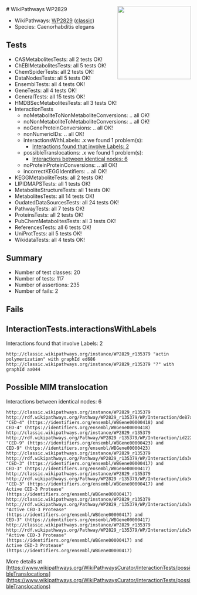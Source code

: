 <img style="float: right; width: 200px" src="https://upload.wikimedia.org/wikipedia/commons/thumb/8/83/Wplogo_with_text_500.png/640px-Wplogo_with_text_500.png" />
# WikiPathways WP2829

* WikiPathways: [WP2829](https://wikipathways.org/pathways/WP2829) ([classic](https://classic.wikipathways.org/instance/WP2829))
* Species: Caenorhabditis elegans
## Tests
* CASMetabolitesTests: all 2 tests OK!
* ChEBIMetabolitesTests: all 5 tests OK!
* ChemSpiderTests: all 2 tests OK!
* DataNodesTests: all 5 tests OK!
* EnsemblTests: all 4 tests OK!
* GeneTests: all 4 tests OK!
* GeneralTests: all 15 tests OK!
* HMDBSecMetabolitesTests: all 3 tests OK!
* InteractionTests
    * noMetaboliteToNonMetaboliteConversions: .. all OK!
    * noNonMetaboliteToMetaboliteConversions: .. all OK!
    * noGeneProteinConversions: .. all OK!
    * nonNumericIDs: .. all OK!
    * interactionsWithLabels: .x we found 1 problem(s):
        * [Interactions found that involve Labels: 2](#630d2679)
    * possibleTranslocations: .x we found 1 problem(s):
        * [Interactions between identical nodes: 6](#1c11820b)
    * noProteinProteinConversions: .. all OK!
    * incorrectKEGGIdentifiers: .. all OK!
* KEGGMetaboliteTests: all 2 tests OK!
* LIPIDMAPSTests: all 1 tests OK!
* MetaboliteStructureTests: all 1 tests OK!
* MetabolitesTests: all 14 tests OK!
* OudatedDataSourcesTests: all 24 tests OK!
* PathwayTests: all 7 tests OK!
* ProteinsTests: all 2 tests OK!
* PubChemMetabolitesTests: all 3 tests OK!
* ReferencesTests: all 6 tests OK!
* UniProtTests: all 5 tests OK!
* WikidataTests: all 4 tests OK!


## Summary

* Number of test classes: 20
* Number of tests: 117
* Number of assertions: 235
* Number of fails: 2

## Fails

<a name="630d2679" />

## InteractionTests.interactionsWithLabels

Interactions found that involve Labels: 2
```
http://classic.wikipathways.org/instance/WP2829_r135379 "actin
polymerization" with graphId ed686
http://classic.wikipathways.org/instance/WP2829_r135379 "?" with graphId aa044
```

<a name="1c11820b" />

## Possible MIM translocation

Interactions between identical nodes: 6
```
http://classic.wikipathways.org/instance/WP2829_r135379 http://rdf.wikipathways.org/Pathway/WP2829_r135379/WP/Interaction/de87a "CED-4" (https://identifiers.org/ensembl/WBGene00000418) and 
CED-4" (https://identifiers.org/ensembl/WBGene00000418)
http://classic.wikipathways.org/instance/WP2829_r135379 http://rdf.wikipathways.org/Pathway/WP2829_r135379/WP/Interaction/id222b8da4 "CED-9" (https://identifiers.org/ensembl/WBGene00000423) and 
CED-9" (https://identifiers.org/ensembl/WBGene00000423)
http://classic.wikipathways.org/instance/WP2829_r135379 http://rdf.wikipathways.org/Pathway/WP2829_r135379/WP/Interaction/ida3e0d875 "CED-3" (https://identifiers.org/ensembl/WBGene00000417) and 
CED-3" (https://identifiers.org/ensembl/WBGene00000417)
http://classic.wikipathways.org/instance/WP2829_r135379 http://rdf.wikipathways.org/Pathway/WP2829_r135379/WP/Interaction/ida3e0d875 "CED-3" (https://identifiers.org/ensembl/WBGene00000417) and 
Active CED-3 Protease" (https://identifiers.org/ensembl/WBGene00000417)
http://classic.wikipathways.org/instance/WP2829_r135379 http://rdf.wikipathways.org/Pathway/WP2829_r135379/WP/Interaction/ida3e0d875 "Active CED-3 Protease" (https://identifiers.org/ensembl/WBGene00000417) and 
CED-3" (https://identifiers.org/ensembl/WBGene00000417)
http://classic.wikipathways.org/instance/WP2829_r135379 http://rdf.wikipathways.org/Pathway/WP2829_r135379/WP/Interaction/ida3e0d875 "Active CED-3 Protease" (https://identifiers.org/ensembl/WBGene00000417) and 
Active CED-3 Protease" (https://identifiers.org/ensembl/WBGene00000417)
```

More details at [https://www.wikipathways.org/WikiPathwaysCurator/InteractionTests/possibleTranslocations](https://www.wikipathways.org/WikiPathwaysCurator/InteractionTests/possibleTranslocations)

